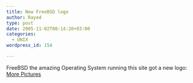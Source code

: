 ```yaml
---
title: New FreeBSD logo
author: Rayed
type: post
date: 2005-11-02T00:14:20+03:00
categories:
  - UNIX
wordpress_id: 154

---
```

FreeBSD the amazing Operating System running this site got a new logo:
<img src='/static/uploads/old/freebsd_new_logo.jpg' alt='' />
<a href="http://logo-contest.freebsd.org/result/640-1.png">More Pictures</a>


